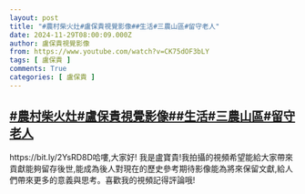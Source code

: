 ```yaml
---
layout: post
title: "#農村柴火灶#盧保貴視覺影像##生活#三農山區#留守老人"
date: 2024-11-29T08:00:09.000Z
author: 盧保貴視覺影像
from: https://www.youtube.com/watch?v=CK75dOF3bLY
tags: [ 盧保貴 ]
comments: True
categories: [ 盧保貴 ]
---
```

<!--1732867209000-->
[#農村柴火灶#盧保貴視覺影像##生活#三農山區#留守老人](https://www.youtube.com/watch?v=CK75dOF3bLY)
------

<div>
https://bit.ly/2YsRD8D哈嘍,大家好! 我是盧寶貴!我拍攝的視頻希望能給大家帶來貢獻能夠留存後世,能成為後人對現在的歷史參考期待影像能為將來保留文獻,給人們帶來更多的意義與思考。喜歡我的視頻記得評論哦!
</div>
